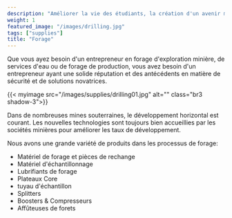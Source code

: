 ```yaml
---
description: "Améliorer la vie des étudiants, la création d'un avenir meilleur"
weight: 1
featured_image: "/images/drilling.jpg"
tags: ["supplies"]
title: "Forage"
---
```

Que vous ayez besoin d'un entrepreneur en forage d'exploration minière, de services d'eau ou de forage de production, vous avez besoin d'un entrepreneur ayant une solide réputation et des antécédents en matière de sécurité et de solutions novatrices.

{{< myimage src="/images/supplies/drilling01.jpg" alt="" class="br3 shadow-3">}}

Dans de nombreuses mines souterraines, le développement horizontal est courant. Les nouvelles technologies sont toujours bien accueillies par les sociétés minières pour améliorer les taux de développement.

Nous avons une grande variété de produits dans les processus de forage:

- Matériel de forage et pièces de rechange
- Matériel d'échantillonnage
- Lubrifiants de forage
- Plateaux Core
- tuyau d'échantillon
- Splitters
- Boosters & Compresseurs
- Affûteuses de forets